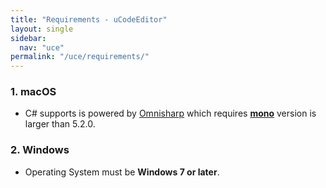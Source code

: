 ```yaml
---
title: "Requirements - uCodeEditor"
layout: single
sidebar:
  nav: "uce"
permalink: "/uce/requirements/"
---
```


### 1. macOS

- C# supports is powered by [Omnisharp](https://github.com/OmniSharp/omnisharp-roslyn) which requires [__mono__](http://www.mono-project.com/download/stable/) version is larger than 5.2.0.

### 2. Windows

- Operating System must be __Windows 7 or later__. 